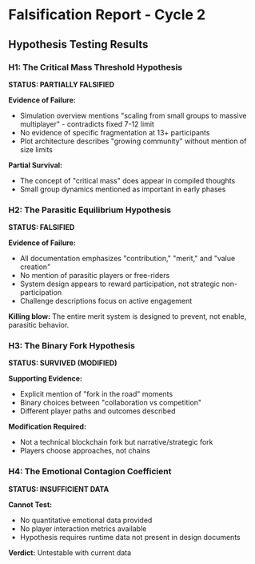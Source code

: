 # Falsification Report - Cycle 2

## Hypothesis Testing Results

### H1: The Critical Mass Threshold Hypothesis
**STATUS: PARTIALLY FALSIFIED**

**Evidence of Failure:**
- Simulation overview mentions "scaling from small groups to massive multiplayer" - contradicts fixed 7-12 limit
- No evidence of specific fragmentation at 13+ participants
- Plot architecture describes "growing community" without mention of size limits

**Partial Survival:**
- The concept of "critical mass" does appear in compiled thoughts
- Small group dynamics mentioned as important in early phases

### H2: The Parasitic Equilibrium Hypothesis
**STATUS: FALSIFIED**

**Evidence of Failure:**
- All documentation emphasizes "contribution," "merit," and "value creation"
- No mention of parasitic players or free-riders
- System design appears to reward participation, not strategic non-participation
- Challenge descriptions focus on active engagement

**Killing blow:** The entire merit system is designed to prevent, not enable, parasitic behavior.

### H3: The Binary Fork Hypothesis
**STATUS: SURVIVED (MODIFIED)**

**Supporting Evidence:**
- Explicit mention of "fork in the road" moments
- Binary choices between "collaboration vs competition"
- Different player paths and outcomes described

**Modification Required:**
- Not a technical blockchain fork but narrative/strategic fork
- Players choose approaches, not chains

### H4: The Emotional Contagion Coefficient
**STATUS: INSUFFICIENT DATA**

**Cannot Test:**
- No quantitative emotional data provided
- No player interaction metrics available
- Hypothesis requires runtime data not present in design documents

**Verdict:** Untestable with current data